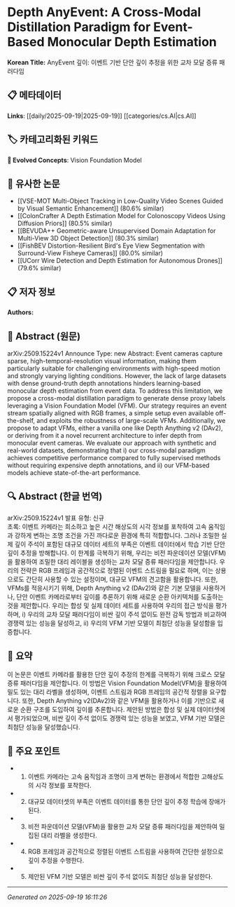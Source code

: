 
# Depth AnyEvent: A Cross-Modal Distillation Paradigm for Event-Based Monocular Depth Estimation

**Korean Title:** AnyEvent 깊이: 이벤트 기반 단안 깊이 추정을 위한 교차 모달 증류 패러다임

## 📋 메타데이터

**Links**: [[daily/2025-09-19|2025-09-19]] [[categories/cs.AI|cs.AI]]

## 🏷️ 카테고리화된 키워드
**🚀 Evolved Concepts**: Vision Foundation Model

## 🔗 유사한 논문
- [[VSE-MOT Multi-Object Tracking in Low-Quality Video Scenes Guided by Visual Semantic Enhancement]] (80.6% similar)
- [[ColonCrafter A Depth Estimation Model for Colonoscopy Videos Using Diffusion Priors]] (80.5% similar)
- [[BEVUDA++ Geometric-aware Unsupervised Domain Adaptation for Multi-View 3D Object Detection]] (80.3% similar)
- [[FishBEV Distortion-Resilient Bird's Eye View Segmentation with Surround-View Fisheye Cameras]] (80.0% similar)
- [[UCorr Wire Detection and Depth Estimation for Autonomous Drones]] (79.6% similar)

## 📋 저자 정보

**Authors:** 

## 📄 Abstract (원문)

arXiv:2509.15224v1 Announce Type: new 
Abstract: Event cameras capture sparse, high-temporal-resolution visual information, making them particularly suitable for challenging environments with high-speed motion and strongly varying lighting conditions. However, the lack of large datasets with dense ground-truth depth annotations hinders learning-based monocular depth estimation from event data. To address this limitation, we propose a cross-modal distillation paradigm to generate dense proxy labels leveraging a Vision Foundation Model (VFM). Our strategy requires an event stream spatially aligned with RGB frames, a simple setup even available off-the-shelf, and exploits the robustness of large-scale VFMs. Additionally, we propose to adapt VFMs, either a vanilla one like Depth Anything v2 (DAv2), or deriving from it a novel recurrent architecture to infer depth from monocular event cameras. We evaluate our approach with synthetic and real-world datasets, demonstrating that i) our cross-modal paradigm achieves competitive performance compared to fully supervised methods without requiring expensive depth annotations, and ii) our VFM-based models achieve state-of-the-art performance.

## 🔍 Abstract (한글 번역)

arXiv:2509.15224v1 발표 유형: 신규  
초록: 이벤트 카메라는 희소하고 높은 시간 해상도의 시각 정보를 포착하여 고속 움직임과 강하게 변하는 조명 조건을 가진 까다로운 환경에 특히 적합합니다. 그러나 조밀한 실제 깊이 주석이 포함된 대규모 데이터 세트의 부족은 이벤트 데이터에서 학습 기반 단안 깊이 추정을 방해합니다. 이 한계를 극복하기 위해, 우리는 비전 파운데이션 모델(VFM)을 활용하여 조밀한 대리 레이블을 생성하는 교차 모달 증류 패러다임을 제안합니다. 우리의 전략은 RGB 프레임과 공간적으로 정렬된 이벤트 스트림을 필요로 하며, 이는 상용으로도 간단히 사용할 수 있는 설정이며, 대규모 VFM의 견고함을 활용합니다. 또한, VFMs를 적응시키기 위해, Depth Anything v2 (DAv2)와 같은 기본 모델을 사용하거나, 단안 이벤트 카메라로부터 깊이를 추론하기 위해 새로운 순환 아키텍처를 도출하는 것을 제안합니다. 우리는 합성 및 실제 데이터 세트를 사용하여 우리의 접근 방식을 평가하며, i) 우리의 교차 모달 패러다임이 비싼 깊이 주석 없이도 완전 감독 방법과 비교하여 경쟁력 있는 성능을 달성하고, ii) 우리의 VFM 기반 모델이 최첨단 성능을 달성함을 입증합니다.

## 📝 요약

이 논문은 이벤트 카메라를 활용한 단안 깊이 추정의 한계를 극복하기 위해 크로스 모달 증류 패러다임을 제안합니다. 이 방법은 Vision Foundation Model(VFM)을 활용하여 밀도 있는 대리 라벨을 생성하며, 이벤트 스트림과 RGB 프레임의 공간적 정렬을 요구합니다. 또한, Depth Anything v2(DAv2)와 같은 VFM을 활용하거나 이를 기반으로 새로운 순환 구조를 도입하여 깊이를 추론합니다. 제안된 방법은 합성 및 실제 데이터셋에서 평가되었으며, 비싼 깊이 주석 없이도 경쟁력 있는 성능을 보였고, VFM 기반 모델은 최첨단 성능을 달성했습니다.

## 🎯 주요 포인트

- 1. 이벤트 카메라는 고속 움직임과 조명이 크게 변하는 환경에서 적합한 고해상도의 시각 정보를 포착한다.

- 2. 대규모 데이터셋의 부족은 이벤트 데이터를 통한 단안 깊이 추정 학습에 장애가 된다.

- 3. 비전 파운데이션 모델(VFM)을 활용한 교차 모달 증류 패러다임을 제안하여 밀집된 대리 라벨을 생성한다.

- 4. RGB 프레임과 공간적으로 정렬된 이벤트 스트림을 사용하여 간단한 설정으로 깊이 추정을 수행한다.

- 5. 제안된 VFM 기반 모델은 비싼 깊이 주석 없이도 최첨단 성능을 달성한다.

---

*Generated on 2025-09-19 16:11:26*